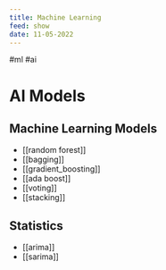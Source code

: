 ```yaml
---
title: Machine Learning
feed: show
date: 11-05-2022
---
```


#ml #ai
# AI Models

## Machine Learning Models
- [[random forest]]
- [[bagging]]
- [[gradient_boosting]]
- [[ada boost]]
- [[voting]]
- [[stacking]]

## Statistics
- [[arima]]
- [[sarima]]
